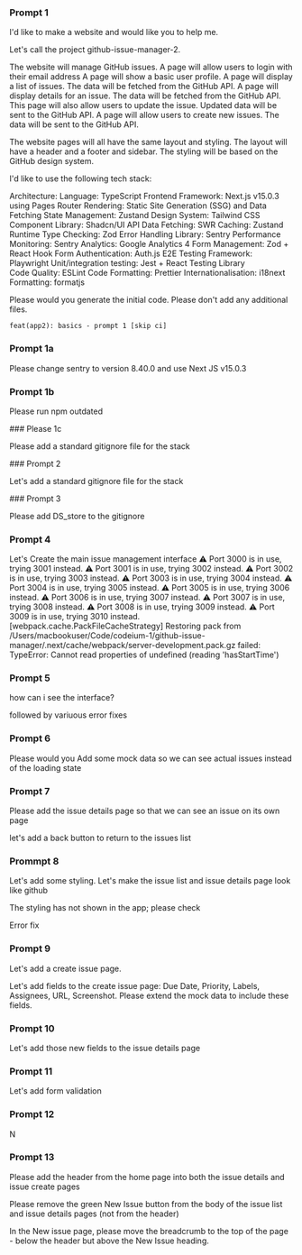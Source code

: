 ### Prompt 1

I'd like to make a website and would like you to help me.

Let's call the project github-issue-manager-2.

The website will manage GitHub issues. 
A page will allow users to login with their email address
A page will show a basic user profile.
A page will display a list of issues. The data will be fetched from the GitHub API.
A page will display details for an issue. The data will be fetched from the GitHub API. This page will also allow users to update the issue. Updated data will be sent to the GitHub API.
A page will allow users to create new issues. The data will be sent to the GitHub API.

The website pages will all have the same layout and styling. The layout will have a header and a footer and sidebar. The styling will be based on the GitHub design system.

I'd like to use the following tech stack:  

Architecture:
Language: TypeScript
Frontend Framework: Next.js v15.0.3 using Pages Router
Rendering: Static Site Generation (SSG) and Data Fetching
State Management: Zustand
Design System: Tailwind CSS
Component Library: Shadcn/UI
API Data Fetching: SWR
Caching: Zustand
Runtime Type Checking: Zod
Error Handling Library: Sentry
Performance Monitoring: Sentry
Analytics: Google Analytics 4
Form Management: Zod + React Hook Form
Authentication: Auth.js
E2E Testing Framework: Playwright
Unit/integration testing: Jest + React Testing Library  
Code Quality: ESLint
Code Formatting: Prettier
Internationalisation: i18next
Formatting: formatjs

Please would you generate the initial code. Please don't add any additional files.

`feat(app2): basics - prompt 1 [skip ci]`

### Prompt 1a

Please change sentry to version 8.40.0 and use Next JS v15.0.3

### Prompt 1b

Please run npm outdated

### Please 1c 

Please add a standard gitignore file for the stack

### Prompt 2 

Let's add a standard gitignore file for the stack

### Prompt 3

Please add DS_store to the gitignore

### Prompt 4 

Let's Create the main issue management interface ⚠ Port 3000 is in use, trying 3001 instead.
 ⚠ Port 3001 is in use, trying 3002 instead.
 ⚠ Port 3002 is in use, trying 3003 instead.
 ⚠ Port 3003 is in use, trying 3004 instead.
 ⚠ Port 3004 is in use, trying 3005 instead.
 ⚠ Port 3005 is in use, trying 3006 instead.
 ⚠ Port 3006 is in use, trying 3007 instead.
 ⚠ Port 3007 is in use, trying 3008 instead.
 ⚠ Port 3008 is in use, trying 3009 instead.
 ⚠ Port 3009 is in use, trying 3010 instead.
<w> [webpack.cache.PackFileCacheStrategy] Restoring pack from /Users/macbookuser/Code/codeium-1/github-issue-manager/.next/cache/webpack/server-development.pack.gz failed: TypeError: Cannot read properties of undefined (reading 'hasStartTime')


### Prompt 5

how can i see the interface?

followed by variuous error fixes

### Prompt 6

Please would you Add some mock data so we can see actual issues instead of the loading state

### Prompt 7

Please add the issue details page so that we can see an issue on its own page

let's add a back button to return to the issues list

### Prommpt 8

Let's add some styling. Let's make the issue list and issue details page look like github

The styling has not shown in the app; please check

Error fix

### Prompt 9

Let's add a create issue page. 

Let's add fields to the create issue page: Due Date, Priority, Labels, Assignees, URL, Screenshot. Please extend the mock data to include these fields.

### Prompt 10

Let's add those new fields to the issue details page

### Prompt 11

Let's add form validation

### Prompt 12

N

### Prompt 13

Please add the header from the home page into both the issue details and issue create pages

Please remove the green New Issue button from the body of the issue list and issue details pages (not from the header)

In the New issue page, please move the breadcrumb to the top of the page - below the header but above the New Issue heading. 